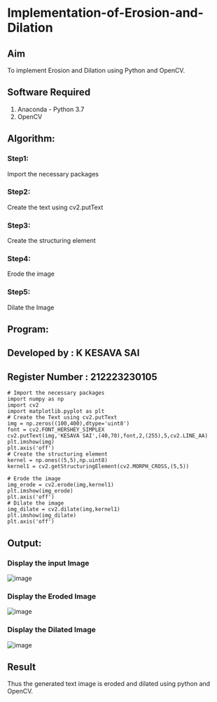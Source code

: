 # Implementation-of-Erosion-and-Dilation
## Aim
To implement Erosion and Dilation using Python and OpenCV.
## Software Required
1. Anaconda - Python 3.7
2. OpenCV
## Algorithm:
### Step1:
Import the necessary packages


### Step2:
Create the text using cv2.putText

### Step3:
Create the structuring element

### Step4:
Erode the image

### Step5:
Dilate the Image

## Program:
## Developed by : K KESAVA SAI
## Register Number : 212223230105
```PY
# Import the necessary packages
import numpy as np
import cv2
import matplotlib.pyplot as plt
# Create the Text using cv2.putText
img = np.zeros((100,400),dtype='uint8')
font = cv2.FONT_HERSHEY_SIMPLEX
cv2.putText(img,'KESAVA SAI',(40,70),font,2,(255),5,cv2.LINE_AA)
plt.imshow(img)
plt.axis('off')
# Create the structuring element
kernel = np.ones((5,5),np.uint8)
kernel1 = cv2.getStructuringElement(cv2.MORPH_CROSS,(5,5))

# Erode the image
img_erode = cv2.erode(img,kernel1)
plt.imshow(img_erode)
plt.axis('off')
# Dilate the image
img_dilate = cv2.dilate(img,kernel1)
plt.imshow(img_dilate)
plt.axis('off')
```

## Output:

### Display the input Image
![image](https://github.com/Kesavasai20/erosion--dilation/assets/138849303/3520d43b-e8ce-4c37-98c8-04c651626ec5)

### Display the Eroded Image
![image](https://github.com/Kesavasai20/erosion--dilation/assets/138849303/a5eea1bf-b8f3-4f67-a5de-c20e9581a634)


### Display the Dilated Image
![image](https://github.com/Kesavasai20/erosion--dilation/assets/138849303/6a4ed512-1c74-4338-a346-043aa4004093)


## Result
Thus the generated text image is eroded and dilated using python and OpenCV.
